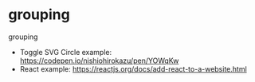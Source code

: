 # grouping
grouping

- Toggle SVG Circle example: https://codepen.io/nishiohirokazu/pen/YOWqKw
- React example: https://reactjs.org/docs/add-react-to-a-website.html